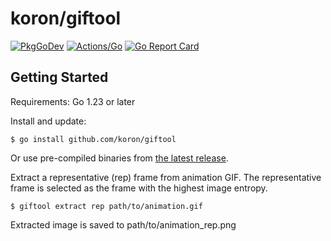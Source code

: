 # koron/giftool

[![PkgGoDev](https://pkg.go.dev/badge/github.com/koron/giftool)](https://pkg.go.dev/github.com/koron/giftool)
[![Actions/Go](https://github.com/koron/giftool/workflows/Go/badge.svg)](https://github.com/koron/giftool/actions?query=workflow%3AGo)
[![Go Report Card](https://goreportcard.com/badge/github.com/koron/giftool)](https://goreportcard.com/report/github.com/koron/giftool)

## Getting Started

Requirements: Go 1.23 or later

Install and update:

```console
$ go install github.com/koron/giftool
```

Or use pre-compiled binaries from [the latest release](https://github.com/koron/giftool/releases/latest).

Extract a representative (rep) frame from animation GIF.
The representative frame is selected as the frame with the highest image entropy.

```console
$ giftool extract rep path/to/animation.gif
```

Extracted image is saved to path/to/animation\_rep.png
